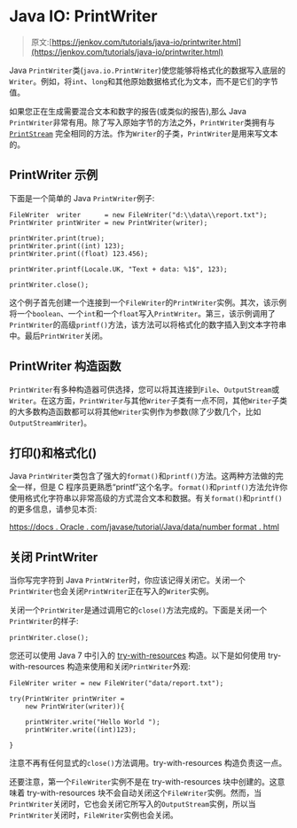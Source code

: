 # Java IO: PrintWriter

> 原文:[https://jenkov.com/tutorials/java-io/printwriter.html](https://jenkov.com/tutorials/java-io/printwriter.html)

Java `PrintWriter`类(`java.io.PrintWriter`)使您能够将格式化的数据写入底层的`Writer`。例如，将`int`、`long`和其他原始数据格式化为文本，而不是它们的字节值。

如果您正在生成需要混合文本和数字的报告(或类似的报告),那么 Java `PrintWriter`非常有用。除了写入原始字节的方法之外，`PrintWriter`类拥有与 [`PrintStream`](printstream.html) 完全相同的方法。作为`Writer`的子类，`PrintWriter`是用来写文本的。

## PrintWriter 示例

下面是一个简单的 Java `PrintWriter`例子:

```
FileWriter  writer      = new FileWriter("d:\\data\\report.txt");
PrintWriter printWriter = new PrintWriter(writer);

printWriter.print(true);
printWriter.print((int) 123);
printWriter.print((float) 123.456);

printWriter.printf(Locale.UK, "Text + data: %1$", 123);

printWriter.close();

```

这个例子首先创建一个连接到一个`FileWriter`的`PrintWriter`实例。其次，该示例将一个`boolean`、一个`int`和一个`float`写入`PrintWriter`。第三，该示例调用了`PrintWriter`的高级`printf()`方法，该方法可以将格式化的数字插入到文本字符串中。最后`PrintWriter`关闭。

## PrintWriter 构造函数

`PrintWriter`有多种构造器可供选择，您可以将其连接到`File`、`OutputStream`或`Writer`。在这方面，`PrintWriter`与其他`Writer`子类有一点不同，其他`Writer`子类的大多数构造函数都可以将其他`Writer`实例作为参数(除了少数几个，比如`OutputStreamWriter`)。

## 打印()和格式化()

Java `PrintWriter`类包含了强大的`format()`和`printf()`方法。这两种方法做的完全一样，但是 C 程序员更熟悉“printf”这个名字。`format()`和`printf()`方法允许你使用格式化字符串以非常高级的方式混合文本和数据。有关`format()`和`printf()`的更多信息，请参见本页:

[https://docs . Oracle . com/javase/tutorial/Java/data/number format . html](https://docs.oracle.com/javase/tutorial/java/data/numberformat.html)

## 关闭 PrintWriter

当你写完字符到 Java `PrintWriter`时，你应该记得关闭它。关闭一个`PrintWriter`也会关闭`PrintWriter`正在写入的`Writer`实例。

关闭一个`PrintWriter`是通过调用它的`close()`方法完成的。下面是关闭一个`PrintWriter`的样子:

```
printWriter.close();

```

您还可以使用 Java 7 中引入的 [try-with-resources](/java-exception-handling/try-with-resources.html) 构造。以下是如何使用 try-with-resources 构造来使用和关闭`PrintWriter`外观:

```
FileWriter writer = new FileWriter("data/report.txt");

try(PrintWriter printWriter =
    new PrintWriter(writer)){

    printWriter.write("Hello World ");
    printWriter.write((int)123);

}

```

注意不再有任何显式的`close()`方法调用。try-with-resources 构造负责这一点。

还要注意，第一个`FileWriter`实例不是在 try-with-resources 块中创建的。这意味着 try-with-resources 块不会自动关闭这个`FileWriter`实例。然而，当`PrintWriter`关闭时，它也会关闭它所写入的`OutputStream`实例，所以当`PrintWriter`关闭时，`FileWriter`实例也会关闭。